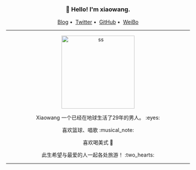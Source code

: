 
<h3 align="center">👋 Hello! I'm xiaowang.</h3>

<p align="center">
<a href="http://960302.xyz">Blog</a>&nbsp;•&nbsp;
<a href="https://twitter.com/PsilyZe">Twitter</a>&nbsp;•&nbsp;
<a href="https://github.com/psily">GitHub</a>&nbsp;•&nbsp;
<a href="https://weibo.com/u/2049263493">WeiBo</a>
</p>

---

  <p align="center">  <img src="https://github.com/psily/psily/blob/d3c4e148681470891c2e4aa6f654e52cf8ff01ad/me.jpg" alt="ss" width="200" height="200" align="center" />  </p>



 <p align="center"> Xiaowang 一个已经在地球生活了29年的男人。 :eyes: </p>

 <p align="center"> 喜欢篮球、唱歌  :musical_note: </p>

 <p align="center"> 喜欢喝美式 🥤 </p>
 
 <p align="center"> 此生希望与最爱的人一起各处旅游！ :two_hearts: </p>



---
